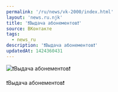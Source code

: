 ```yaml
---
permalink: '/ru/news/vk-2000/index.html'
layout: 'news.ru.njk'
title: '❗️Выдача абонементов❗️'
source: ВКонтакте
tags:
  - news_ru
description: '❗️Выдача абонементов❗️'
updatedAt: 1424360431
---
```

![❗️Выдача абонементов❗️](https://sun9-29.userapi.com/impf/c623428/v623428303/1f714/fcTJixi2hKs.jpg?size=643x960&quality=96&proxy=1&sign=117e99c62f612bfe6ec1328bb9ca764c&c_uniq_tag=t4vZXXIg_4QMF8zIn6YuOUon3cktAGvAvv-XrDE58Jc&type=album)

❗️Выдача абонементов❗️
